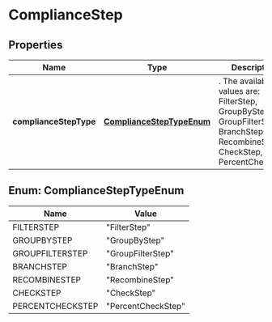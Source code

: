 

# ComplianceStep


## Properties

| Name | Type | Description | Notes |
|------------ | ------------- | ------------- | -------------|
|**complianceStepType** | [**ComplianceStepTypeEnum**](#ComplianceStepTypeEnum) | . The available values are: FilterStep, GroupByStep, GroupFilterStep, BranchStep, RecombineStep, CheckStep, PercentCheckStep |  |



## Enum: ComplianceStepTypeEnum

| Name | Value |
|---- | -----|
| FILTERSTEP | &quot;FilterStep&quot; |
| GROUPBYSTEP | &quot;GroupByStep&quot; |
| GROUPFILTERSTEP | &quot;GroupFilterStep&quot; |
| BRANCHSTEP | &quot;BranchStep&quot; |
| RECOMBINESTEP | &quot;RecombineStep&quot; |
| CHECKSTEP | &quot;CheckStep&quot; |
| PERCENTCHECKSTEP | &quot;PercentCheckStep&quot; |



